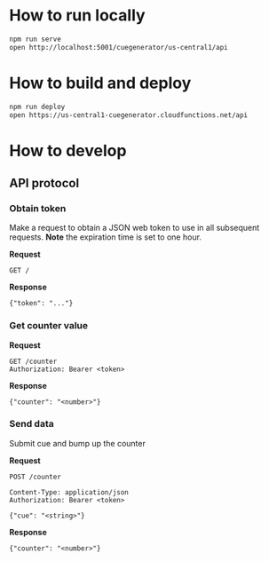 # How to run locally

```bash
npm run serve
open http://localhost:5001/cuegenerator/us-central1/api
```

# How to build and deploy

```bash
npm run deploy
open https://us-central1-cuegenerator.cloudfunctions.net/api
```

# How to develop

## API protocol

### Obtain token

Make a request to obtain a JSON web token to use in all subsequent requests. **Note** the expiration time is set to one hour.

**Request**

```
GET /
```

**Response**

```
{"token": "..."}
```

### Get counter value

**Request**

```
GET /counter
Authorization: Bearer <token>
```

**Response**

```
{"counter": "<number>"}
```

### Send data

Submit cue and bump up the counter

**Request**

```
POST /counter

Content-Type: application/json
Authorization: Bearer <token>

{"cue": "<string>"}
```

**Response**

```
{"counter": "<number>"}
```
